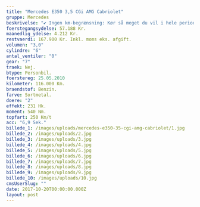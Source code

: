 ```yaml
---
title: "Mercedes E350 3,5 CGi AMG Cabriolet"
gruppe: Mercedes
beskrivelse: "✔ Ingen km-begrænsning: Kør så meget du vil i hele perioden.\n\n✔ Mulighed for garanti på bilen i hele leasingperioden: Ingen uventede. værksteds regninger.\n\n✔ Vi tilbyder forsikring med fuld kasko helt ned til 18 år.\n\n✔ Skal vi hjælpe dig med at finde drømmebilen, tilbyder vi Danmarks bedste og bedste leasingpakker.\n\n"
foerstegangsydelse: 57.188 Kr.
maanedlig_ydelse: 4.212 Kr.
restvaerdi: 167.900 Kr. Inkl. moms eks. afgift.
volumen: "3,0"
cylindre: "6"
antal_ventiler: "0"
gear: "7"
traek: Nej.
btype: Personbil.
foerstereg: 25.05.2010
kilometer: 116.000 Km.
braendstof: Benzin.
farve: Sortmetal.
doere: "2"
effekt: 231 Hk.
moment: 540 Nm.
topfart: 250 Km/t
acc: "6,9 Sek."
billede_1: /images/uploads/mercedes-e350-35-cgi-amg-cabriolet/1.jpg
billede_2: /images/uploads/2.jpg
billede_3: /images/uploads/3.jpg
billede_4: /images/uploads/4.jpg
billede_5: /images/uploads/5.jpg
billede_6: /images/uploads/6.jpg
billede_7: /images/uploads/7.jpg
billede_8: /images/uploads/8.jpg
billede_9: /images/uploads/9.jpg
billede_10: /images/uploads/10.jpg
cmsUserSlug: ""
date: 2017-10-20T00:00:00.000Z
layout: post
---
```


